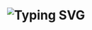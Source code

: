<div align="center">
    <h1>
        <img src="https://readme-typing-svg.herokuapp.com?font=Jetbrains+mono&size=40&duration=3000&color=33FF33&center=true&vCenter=true&width=435&lines=Hey..+I'm+[DamianHuckele];This+is..;..my+Github..;" alt="Typing SVG"/>
    </h1>
</div>
